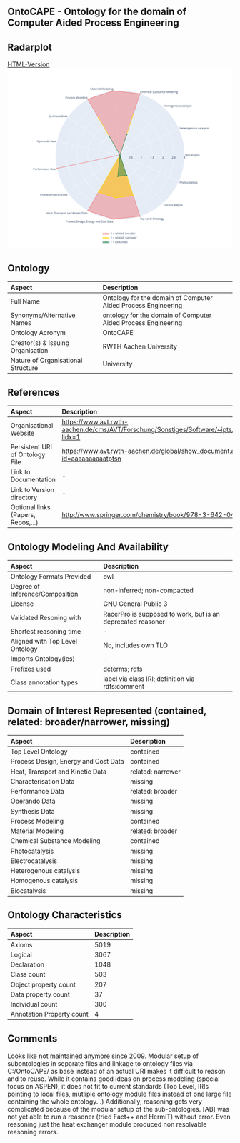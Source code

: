 ## OntoCAPE - Ontology for the domain of Computer Aided Process Engineering

 ## Radarplot 
 [HTML-Version](../radarplots/Radarplot_OntoCAPE.html) ![Radarplot for Domains of ontology OntoCAPE](../radarplots/Radarplot_OntoCAPE.svg) 
## Ontology
|Aspect |Description| 
 |:---|:---|
| Full Name | Ontology for the domain of Computer Aided Process Engineering |
| Synonyms/Alternative Names | ontology for the domain of Computer Aided Process Engineering |
| Ontology Acronym | OntoCAPE |
| Creator(s) & Issuing Organisation | RWTH Aachen University |
| Nature of Organisational Structure | University |

## References
|Aspect |Description| 
 |:---|:---|
| Organisational Website | https://www.avt.rwth-aachen.de/cms/AVT/Forschung/Sonstiges/Software/~ipts/OntoCape/?lidx=1 |
| Persistent URI of Ontology File | https://www.avt.rwth-aachen.de/global/show_document.asp?id=aaaaaaaaaatptsn |
| Link to Documentation | - |
| Link to Version directory | - |
| Optional links (Papers, Repos,...) | http://www.springer.com/chemistry/book/978-3-642-04654-4 |

## Ontology Modeling And Availability
|Aspect |Description| 
 |:---|:---|
| Ontology Formats Provided | owl |
| Degree of Inference/Composition | non-inferred; non-compacted |
| License | GNU General Public 3 |
| Validated Resoning with | RacerPro is supposed to work, but is an deprecated reasoner |
| Shortest reasoning time | - |
| Aligned with Top Level Ontology | No, includes own TLO |
| Imports Ontology(ies) | - |
| Prefixes used | dcterms; rdfs |
| Class annotation types | label via class IRI; definition via rdfs:comment |

## Domain of Interest Represented (contained, related: broader/narrower, missing)
|Aspect |Description| 
 |:---|:---|
| Top Level Ontology | contained |
| Process Design, Energy and Cost Data | contained |
| Heat, Transport and Kinetic Data | related: narrower |
| Characterisation Data | missing |
| Performance Data | related: broader |
| Operando Data | missing |
| Synthesis Data | missing |
| Process Modeling | contained |
| Material Modeling | related: broader |
| Chemical Substance Modeling | contained |
| Photocatalysis | missing |
| Electrocatalysis | missing |
| Heterogenous catalysis | missing |
| Homogenous catalysis | missing |
| Biocatalysis | missing |

## Ontology Characteristics
|Aspect |Description| 
 |:---|:---|
| Axioms | 5019 |
| Logical | 3067 |
| Declaration | 1048 |
| Class count | 503 |
| Object property count | 207 |
| Data property count | 37 |
| Individual count | 300 |
| Annotation Property count | 4 |

## Comments
Looks like not maintained anymore since 2009. Modular setup of subontologies in separate files and linkage to ontology files via C:/OntoCAPE/ as base instead of an actual URI makes it difficult to reason and to reuse.
While it contains good ideas on process modeling (special focus on ASPEN), it does not fit to current standards (Top Level, IRIs pointing to local files, mutliple ontology module files instead of one large file containing the whole ontology...)
Additionally, reasoning gets very complicated because of the modular setup of the sub-ontologies. [AB] was not yet able to run a reasoner (tried Fact++ and HermiT) without error. Even reasoning just the heat exchanger module produced non resolvable reasoning errors.
